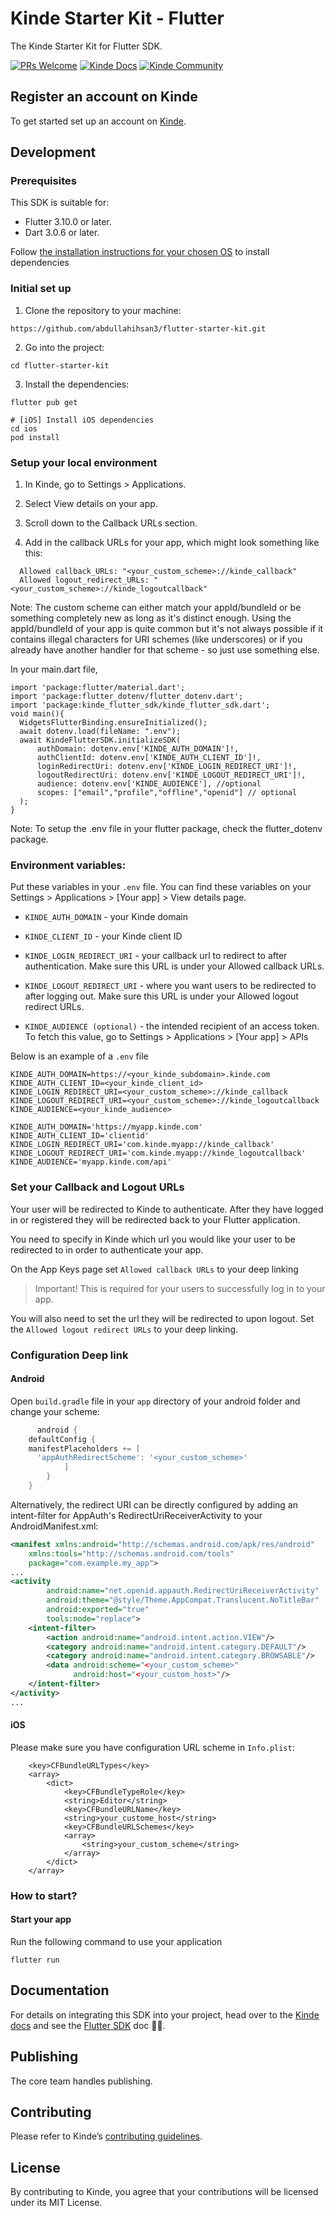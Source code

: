# Kinde Starter Kit - Flutter

The Kinde Starter Kit for Flutter SDK.

[![PRs Welcome](https://img.shields.io/badge/PRs-welcome-brightgreen.svg?style=flat-square)](https://makeapullrequest.com) [![Kinde Docs](https://img.shields.io/badge/Kinde-Docs-eee?style=flat-square)](https://kinde.com/docs/developer-tools) [![Kinde Community](https://img.shields.io/badge/Kinde-Community-eee?style=flat-square)](https://thekindecommunity.slack.com)

## Register an account on Kinde

To get started set up an account on [Kinde](https://app.kinde.com/register).

## Development

### Prerequisites

This SDK is suitable for:
- Flutter 3.10.0 or later.
- Dart 3.0.6 or later.

Follow [the installation instructions for your chosen OS](https://docs.flutter.dev/get-started/install) to install dependencies

### Initial set up

1. Clone the repository to your machine:
```shell
https://github.com/abdullahihsan3/flutter-starter-kit.git
```
2. Go into the project:
```shell
cd flutter-starter-kit
```
3. Install the dependencies:
```shell
flutter pub get

# [iOS] Install iOS dependencies
cd ios
pod install
```

### Setup your local environment

1. In Kinde, go to Settings > Applications.

2. Select View details on your app.

3. Scroll down to the Callback URLs section.

4. Add in the callback URLs for your app, which might look something like this:


```shell
  Allowed callback_URLs: "<your_custom_scheme>://kinde_callback"
  Allowed logout_redirect_URLs: "<your_custom_scheme>://kinde_logoutcallback"
```

Note: The custom scheme can either match your appId/bundleId or be something completely new as long as it's distinct enough. Using the appId/bundleId of your app is quite common but it's not always possible if it contains illegal characters for URI schemes (like underscores) or if you already have another handler for that scheme - so just use something else.

In your main.dart file, 

```shell
import 'package:flutter/material.dart';
import 'package:flutter_dotenv/flutter_dotenv.dart';
import 'package:kinde_flutter_sdk/kinde_flutter_sdk.dart';
void main(){
  WidgetsFlutterBinding.ensureInitialized();
  await dotenv.load(fileName: ".env");
  await KindeFlutterSDK.initializeSDK(
      authDomain: dotenv.env['KINDE_AUTH_DOMAIN']!,
      authClientId: dotenv.env['KINDE_AUTH_CLIENT_ID']!,
      loginRedirectUri: dotenv.env['KINDE_LOGIN_REDIRECT_URI']!,
      logoutRedirectUri: dotenv.env['KINDE_LOGOUT_REDIRECT_URI']!,
      audience: dotenv.env['KINDE_AUDIENCE'], //optional
      scopes: ["email","profile","offline","openid"] // optional
  );
}
```
Note: To setup the .env file in your flutter package, check the flutter_dotenv package.

### Environment variables:
Put these variables in your `.env` file. You can find these variables on your Settings > Applications > [Your app] > View details page.

- `KINDE_AUTH_DOMAIN` - your Kinde domain

- `KINDE_CLIENT_ID` - your Kinde client ID

- `KINDE_LOGIN_REDIRECT_URI` - your callback url to redirect to after authentication. Make sure this URL is under your Allowed callback URLs.

- `KINDE_LOGOUT_REDIRECT_URI` - where you want users to be redirected to after logging out. Make sure this URL is under your Allowed logout redirect URLs.

- `KINDE_AUDIENCE (optional)` - the intended recipient of an access token. To fetch this value, go to Settings > Applications > [Your app] > APIs

Below is an example of a `.env` file

```shell
KINDE_AUTH_DOMAIN=https://<your_kinde_subdomain>.kinde.com
KINDE_AUTH_CLIENT_ID=<your_kinde_client_id>
KINDE_LOGIN_REDIRECT_URI=<your_custom_scheme>://kinde_callback
KINDE_LOGOUT_REDIRECT_URI=<your_custom_scheme>://kinde_logoutcallback
KINDE_AUDIENCE=<your_kinde_audience>
```

```shell
KINDE_AUTH_DOMAIN='https://myapp.kinde.com'
KINDE_AUTH_CLIENT_ID='clientid'
KINDE_LOGIN_REDIRECT_URI='com.kinde.myapp://kinde_callback'
KINDE_LOGOUT_REDIRECT_URI='com.kinde.myapp://kinde_logoutcallback'
KINDE_AUDIENCE='myapp.kinde.com/api'
```

### Set your Callback and Logout URLs

Your user will be redirected to Kinde to authenticate. After they have logged in or registered they will be redirected back to your Flutter application.

You need to specify in Kinde which url you would like your user to be redirected to in order to authenticate your app.

On the App Keys page set `Allowed callback URLs` to your deep linking

> Important! This is required for your users to successfully log in to your app.

You will also need to set the url they will be redirected to upon logout. Set the `Allowed logout redirect URLs` to your deep linking.

### Configuration Deep link

#### Android

Open `build.gradle` file in your `app` directory of your android folder and change your scheme:

```groovy
      android { 
    defaultConfig {
    manifestPlaceholders += [
      'appAuthRedirectScheme': '<your_custom_scheme>'
            ]
        }
    }
```
Alternatively, the redirect URI can be directly configured by adding an
intent-filter for AppAuth's RedirectUriReceiverActivity to your
AndroidManifest.xml:

```xml
<manifest xmlns:android="http://schemas.android.com/apk/res/android"
    xmlns:tools="http://schemas.android.com/tools"
    package="com.example.my_app">
...
<activity
        android:name="net.openid.appauth.RedirectUriReceiverActivity"
        android:theme="@style/Theme.AppCompat.Translucent.NoTitleBar"
        android:exported="true"
        tools:node="replace">
    <intent-filter>
        <action android:name="android.intent.action.VIEW"/>
        <category android:name="android.intent.category.DEFAULT"/>
        <category android:name="android.intent.category.BROWSABLE"/>
        <data android:scheme="<your_custom_scheme>"
              android:host="<your_custom_host>"/>
    </intent-filter>
</activity>
...
```

#### iOS

Please make sure you have configuration URL scheme in `Info.plist`:

```shell
	<key>CFBundleURLTypes</key>
	<array>
		<dict>
			<key>CFBundleTypeRole</key>
			<string>Editor</string>
			<key>CFBundleURLName</key>
			<string>your_custome_host</string>
			<key>CFBundleURLSchemes</key>
			<array>
				<string>your_custom_scheme</string>
			</array>
		</dict>
	</array>

```

### How to start?

#### Start your app
Run the following command to use your application
```shell
flutter run
```

## Documentation

For details on integrating this SDK into your project, head over to the [Kinde docs](https://kinde.com/docs/) and see the [Flutter SDK](https://kinde.com/docs/developer-tools/flutter-sdk/) doc 👍🏼.

## Publishing

The core team handles publishing.

## Contributing

Please refer to Kinde’s [contributing guidelines](https://github.com/kinde-oss/.github/blob/489e2ca9c3307c2b2e098a885e22f2239116394a/CONTRIBUTING.md).

## License

By contributing to Kinde, you agree that your contributions will be licensed under its MIT License.
